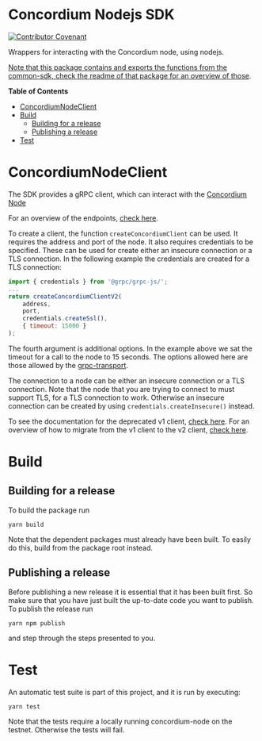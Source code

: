 # Concordium Nodejs SDK

[![Contributor Covenant](https://img.shields.io/badge/Contributor%20Covenant-2.0-4baaaa.svg)](https://github.com/Concordium/.github/blob/main/.github/CODE_OF_CONDUCT.md)

Wrappers for interacting with the Concordium node, using nodejs.

[Note that this package contains and exports the functions from the common-sdk, check the readme of that package for an overview of those](../common/README.md).


**Table of Contents**
- [ConcordiumNodeClient](#concordiumnodeclient)
- [Build](#build)
    - [Building for a release](#building-for-a-release)
    - [Publishing a release](#publishing-a-release)
- [Test](#test)

# ConcordiumNodeClient
The SDK provides a gRPC client, which can interact with the [Concordium Node](https://github.com/Concordium/concordium-node)

For an overview of the endpoints, [check here](../../docs/gRPC.md).

To create a client, the function `createConcordiumClient` can be used. It requires the address and port of the node. 
It also requires credentials to be specified. These can be used for create either an insecure connection or a TLS connection. In the following example the credentials are created for a TLS connection:

```js
import { credentials } from '@grpc/grpc-js/';
...
return createConcordiumClientV2(
    address,
    port,
    credentials.createSsl(),
    { timeout: 15000 }
);
```

The fourth argument is additional options. In the example above we sat the timeout for a call to the node to 15 seconds. The options allowed here are those allowed by the [grpc-transport](https://www.npmjs.com/package/@protobuf-ts/grpc-transport).

The connection to a node can be either an insecure connection or a TLS connection. Note that the node that you are trying to connect to must support TLS, for a TLS connection to work. Otherwise an insecure connection can be created by using `credentials.createInsecure()` instead.

To see the documentation for the deprecated v1 client, [check here](../../docs/grpc-v1.md).
For an overview of how to migrate from the v1 client to the v2 client, [check here](../../docs/grpc-migration.md).

# Build

## Building for a release
To build the package run
```
yarn build
```

Note that the dependent packages must already have been built. To easily do this, build from the package root instead.

## Publishing a release
Before publishing a new release it is essential that it has been built first. So make sure that 
you have just built the up-to-date code you want to publish. To publish the release run
```
yarn npm publish
```
and step through the steps presented to you.

# Test
An automatic test suite is part of this project, and it is run by executing:
```
yarn test
```
Note that the tests require a locally running concordium-node on the testnet. Otherwise the tests will fail.
